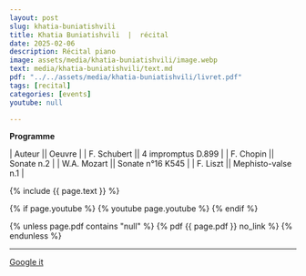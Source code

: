 ```yaml
---
layout: post
slug: khatia-buniatishvili
title: Khatia Buniatishvili  |  récital
date: 2025-02-06
description: Récital piano
image: assets/media/khatia-buniatishvili/image.webp
text: media/khatia-buniatishvili/text.md
pdf: "../../assets/media/khatia-buniatishvili/livret.pdf"
tags: [recital]
categories: [events]
youtube: null

---
```


**Programme** | Auteur || Oeuvre || F. Schubert || 4 impromptus D.899 || F. Chopin || Sonate n.2 || W.A. Mozart || Sonate n°16 K545 || F. Liszt || Mephisto-valse n.1 |

{% include  {{ page.text }} %}

{% if page.youtube %}
  {% youtube page.youtube %}
{% endif %}

{% unless page.pdf contains "null" %}
  {% pdf {{ page.pdf }} no_link %}
{% endunless %}

---

<div>
    <p style="text-align: left;"> <a href="https://www.google.com/search?q=Khatia+Buniatishvili+récital+Récital+piano+2025-02-06" target="_blank">Google it</a> </p>
</div>

